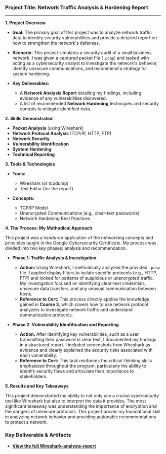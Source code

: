 ### **Project Title: Network Traffic Analysis & Hardening Report**

---

**1. Project Overview**

* **Goal:** The primary goal of this project was to analyze network traffic data to identify security vulnerabilities and provide a detailed report on how to strengthen the network's defenses.

* **Scenario:** This project simulates a security audit of a small business network. I was given a captured packet file (`.pcap`) and tasked with acting as a cybersecurity analyst to investigate the network's behavior, identify unsecure communications, and recommend a strategy for system hardening.

* **Key Deliverables:**
    * A **Network Analysis Report** detailing my findings, including evidence of any vulnerabilities discovered.
    * A list of recommended **Network Hardening** techniques and security controls to mitigate identified risks.

**2. Skills Demonstrated**

* **Packet Analysis** (using Wireshark)
* **Network Protocol Analysis** (TCP/IP, HTTP, FTP)
* **Network Security**
* **Vulnerability Identification**
* **System Hardening**
* **Technical Reporting**

**3. Tools & Technologies**

* **Tools:**
    * Wireshark (or tcpdump)
    * Text Editor (for the report)

* **Concepts:**
    * TCP/IP Model
    * Unencrypted Communications (e.g., clear-text passwords)
    * Network Hardening Best Practices

**4. The Process: My Methodical Approach**

This project was a hands-on application of the networking concepts and principles taught in the Google Cybersecurity Certificate. My process was divided into two key phases: analysis and recommendation.

* **Phase 1: Traffic Analysis & Investigation**
    * **Action:** Using Wireshark, I methodically analyzed the provided `.pcap` file. I applied display filters to isolate specific protocols (e.g., HTTP, FTP) and looked for patterns of suspicious or unencrypted traffic. My investigation focused on identifying clear-text credentials, unsecure data transfers, and any unusual communication between hosts.
    * **Reference to Cert:** This process directly applies the knowledge gained in **Course 3**, which covers how to use network protocol analyzers to investigate network traffic and understand communication protocols.

* **Phase 2: Vulnerability Identification and Reporting**
    * **Action:** After identifying key vulnerabilities, such as a user transmitting their password in clear text, I documented my findings in a structured report. I included screenshots from Wireshark as evidence and clearly explained the security risks associated with each vulnerability.
    * **Reference to Cert:** This task reinforces the critical-thinking skills emphasized throughout the program, particularly the ability to identify security flaws and articulate their importance to stakeholders.

**5. Results and Key Takeaways**

This project demonstrated my ability to not only use a crucial cybersecurity tool like Wireshark but also to interpret the data it provides. The most significant takeaway was understanding the importance of encryption and the dangers of unsecure protocols. This project proves my foundational skill in analyzing network behavior and providing actionable recommendations to protect a network.

### **Key Deliverable & Artifacts**

* **[View the full Wireshark-analysis-report](wireshark-analysis-report.pdf)**